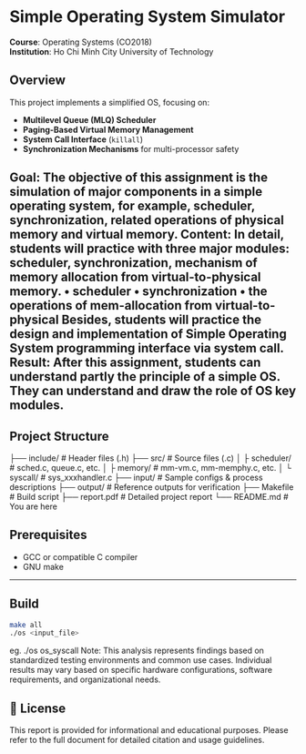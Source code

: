 # Simple Operating System Simulator

**Course**: Operating Systems (CO2018)  
**Institution**: Ho Chi Minh City University of Technology  
## Overview

This project implements a simplified OS, focusing on:
- **Multilevel Queue (MLQ) Scheduler**  
- **Paging-Based Virtual Memory Management**  
- **System Call Interface** (`killall`)  
- **Synchronization Mechanisms** for multi-processor safety

Goal: The objective of this assignment is the simulation of major components in a simple operating system,
for example, scheduler, synchronization, related operations of physical memory and virtual memory.
Content: In detail, students will practice with three major modules: scheduler, synchronization, mechanism
of memory allocation from virtual-to-physical memory.
• scheduler
• synchronization
• the operations of mem-allocation from virtual-to-physical
Besides, students will practice the design and implementation of Simple Operating System programming
interface via system call.
Result: After this assignment, students can understand partly the principle of a simple OS. They can
understand and draw the role of OS key modules.
---

## Project Structure
├── include/ # Header files (.h)
├── src/ # Source files (.c)
│ ├ scheduler/ # sched.c, queue.c, etc.
│ ├ memory/ # mm-vm.c, mm-memphy.c, etc.
│ └ syscall/ # sys_xxxhandler.c
├── input/ # Sample configs & process descriptions
├── output/ # Reference outputs for verification
├── Makefile # Build script
├── report.pdf # Detailed project report
└── README.md # You are here
## Prerequisites

- GCC or compatible C compiler  
- GNU make  

---
## Build

```bash
make all
./os <input_file>
```
eg. ./os os_syscall
Note: This analysis represents findings based on standardized testing environments and common use cases. Individual results may vary based on specific hardware configurations, software requirements, and organizational needs.

## 📄 License
This report is provided for informational and educational purposes. Please refer to the full document for detailed citation and usage guidelines.
